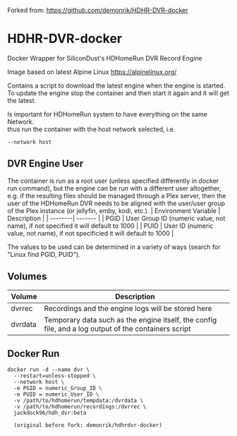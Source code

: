 Forked from: https://github.com/demonrik/HDHR-DVR-docker

# HDHR-DVR-docker
Docker Wrapper for SiliconDust's HDHomeRun DVR Record Engine

Image based on latest Alpine Linux https://alpinelinux.org/

Contains a script to download the latest engine when the engine is started.  
To update the engine stop the container and then start it again and it will get the latest.

Is important for HDHomeRun system to have everything on the same Network.  
thus run the container with the host network selected, i.e.
```
--network host
```
## DVR Engine User
The container is run as a root user (unless specified differently in docker run command), but the engine can be run with a different user altogether, e.g. if the resulting files should be managed through a Plex server, then the user of the HDHomeRun DVR needs to be aligned with the user/user group of the Plex instance (or jellyfin, emby, kodi, etc.).
| Environment Variable | Description |
|  --------| ------- |
| PGID | User Group ID (numeric value, not name), if not specified it will default to 1000 |
| PUID | User ID (numeric value, not name), if not specificied it will default to 1000 |

The values to be used can be determined in a variety of ways (search for "Linux find PGID, PUID").

## Volumes
| Volume | Description |
| --------| ------- |
| dvrrec | Recordings and the engine logs will be stored here |
| dvrdata | Temporary data such as the engine itself, the config file, and a log output of the containers script |


## Docker Run
```
docker run -d --name dvr \
  --restart=unless-stopped \
  --network host \
  -e PGID = numeric_Group_ID \
  -e PUID = numeric_User_ID \
  -v /path/to/hdhomerun/tempdata:/dvrdata \
  -v /path/to/hdhomerun/recordings:/dvrrec \
  jackdock96/hdh_dvr:beta
  
  (original before fork: demonrik/hdhrdvr-docker)
```
